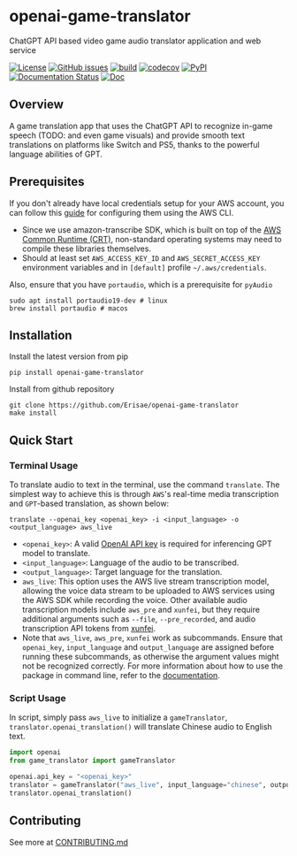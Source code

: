 # openai-game-translator
ChatGPT API based video game audio translator application and web service

[![License](https://img.shields.io/badge/License-Apache_2.0-blue.svg)](https://opensource.org/licenses/Apache-2.0)
[![GitHub issues](https://img.shields.io/github/issues/Erisae/openai-game-translator)](https://github.com/Erisae/openai-game-translator/issues)
[![build](https://github.com/Erisae/openai-game-translator/actions/workflows/build.yml/badge.svg)](https://github.com/A-Chaudhary/age3d/actions?query=workflow%3A%22Build+Status%22)
[![codecov](https://codecov.io/gh/Erisae/openai-game-translator/branch/main/graph/badge.svg?token=NI2HGVWMKI)](https://codecov.io/gh/Erisae/openai-game-translator)
[![PyPI](https://img.shields.io/pypi/v/openai-game-translator)](https://pypi.org/project/openai-game-translator/)
[![Documentation Status](https://readthedocs.org/projects/openai-game-translator/badge/?version=latest)](https://openai-game-translator.readthedocs.io/en/latest/?badge=latest)
[![Doc](https://img.shields.io/badge/GitHub%20Pages-222222?style=for-the-badge&logo=GitHub%20Pages&logoColor=white)](https://erisae.github.io/openai-game-translator/)


## Overview
A game translation app that uses the ChatGPT API to recognize in-game speech (TODO: and even game visuals) and provide smooth text translations on platforms like Switch and PS5, thanks to the powerful language abilities of GPT.

## Prerequisites
If you don't already have local credentials setup for your AWS account, you can follow this [guide](https://docs.aws.amazon.com/cli/latest/userguide/cli-configure-files.html) for configuring them using the AWS CLI.

- Since we use amazon-transcribe SDK, which is built on top of the [AWS Common Runtime (CRT)](<https://github.com/awslabs/aws-crt-python>), non-standard operating systems may need to compile these libraries themselves.
- Should at least set `AWS_ACCESS_KEY_ID` and `AWS_SECRET_ACCESS_KEY` environment variables and in `[default]` profile `~/.aws/credentials`.
  
Also, ensure that you have `portaudio`, which is a prerequisite for `pyAudio`
```shell
sudo apt install portaudio19-dev # linux
brew install portaudio # macos
```

## Installation
Install the latest version from pip
```shell
pip install openai-game-translator
```
Install from github repository
```shell
git clone https://github.com/Erisae/openai-game-translator
make install
```

## Quick Start

### Terminal Usage
To translate audio to text in the terminal, use the command `translate`. The simplest way to achieve this is through `AWS`'s real-time media transcription and `GPT`-based translation, as shown below:
```shell
translate --openai_key <openai_key> -i <input_language> -o <output_language> aws_live
```
- `<openai_key>`: A valid [OpenAI API key](https://platform.openai.com/account/api-keys) is required for inferencing GPT model to translate.
- `<input_language>`: Language of the audio to be transcribed.
- `<output_language>`: Target language for the translation.
- `aws_live`: This option uses the AWS live stream transcription model, allowing the voice data stream to be uploaded to AWS services using the AWS SDK while recording the voice. Other available audio transcription models include `aws_pre` and `xunfei`, but they require additional arguments such as `--file`, `--pre_recorded`, and audio transcription API tokens from [xunfei](https://www.xfyun.cn/).
- Note that `aws_live`, `aws_pre`, `xunfei` work as subcommands. Ensure that `openai_key`, `input_language` and `output_language` are assigned before running these subcommands, as otherwise the argument values might not be recognized correctly.  For more information about how to use the package in command line, refer to the [documentation](https://erisae.github.io/openai-game-translator/). 

### Script Usage
In script, simply pass `aws_live` to initialize a `gameTranslator`, `translator.openai_translation()` will translate Chinese audio to English text.
```python
import openai
from game_translator import gameTranslator

openai.api_key = "<openai_key>"
translator = gameTranslator("aws_live", input_language="chinese", output_language="english")
translator.openai_translation()
```

## Contributing
See more at [CONTRIBUTING.md](./CONTRIBUTING.md)


